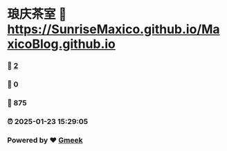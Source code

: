 # 琅庆茶室 :link: https://SunriseMaxico.github.io/MaxicoBlog.github.io 
### :page_facing_up: [2](https://SunriseMaxico.github.io/MaxicoBlog.github.io/tag.html) 
### :speech_balloon: 0 
### :hibiscus: 875 
### :alarm_clock: 2025-01-23 15:29:05 
### Powered by :heart: [Gmeek](https://github.com/Meekdai/Gmeek)
